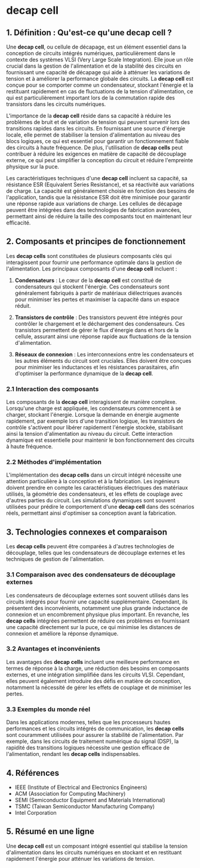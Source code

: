 # decap cell

## 1. Définition : Qu'est-ce qu'une **decap cell** ?
Une **decap cell**, ou cellule de décapage, est un élément essentiel dans la conception de circuits intégrés numériques, particulièrement dans le contexte des systèmes VLSI (Very Large Scale Integration). Elle joue un rôle crucial dans la gestion de l'alimentation et de la stabilité des circuits en fournissant une capacité de décapage qui aide à atténuer les variations de tension et à améliorer la performance globale des circuits. La **decap cell** est conçue pour se comporter comme un condensateur, stockant l'énergie et la restituant rapidement en cas de fluctuations de la tension d'alimentation, ce qui est particulièrement important lors de la commutation rapide des transistors dans les circuits numériques.

L'importance de la **decap cell** réside dans sa capacité à réduire les problèmes de bruit et de variation de tension qui peuvent survenir lors des transitions rapides dans les circuits. En fournissant une source d'énergie locale, elle permet de stabiliser la tension d'alimentation au niveau des blocs logiques, ce qui est essentiel pour garantir un fonctionnement fiable des circuits à haute fréquence. De plus, l'utilisation de **decap cells** peut contribuer à réduire les exigences en matière de capacité de découplage externe, ce qui peut simplifier la conception du circuit et réduire l'empreinte physique sur la puce.

Les caractéristiques techniques d'une **decap cell** incluent sa capacité, sa résistance ESR (Equivalent Series Resistance), et sa réactivité aux variations de charge. La capacité est généralement choisie en fonction des besoins de l'application, tandis que la résistance ESR doit être minimisée pour garantir une réponse rapide aux variations de charge. Les cellules de décapage peuvent être intégrées dans des technologies de fabrication avancées, permettant ainsi de réduire la taille des composants tout en maintenant leur efficacité.

## 2. Composants et principes de fonctionnement
Les **decap cells** sont constituées de plusieurs composants clés qui interagissent pour fournir une performance optimale dans la gestion de l'alimentation. Les principaux composants d'une **decap cell** incluent :

1. **Condensateurs** : Le cœur de la **decap cell** est constitué de condensateurs qui stockent l'énergie. Ces condensateurs sont généralement fabriqués à partir de matériaux diélectriques avancés pour minimiser les pertes et maximiser la capacité dans un espace réduit.

2. **Transistors de contrôle** : Des transistors peuvent être intégrés pour contrôler le chargement et le déchargement des condensateurs. Ces transistors permettent de gérer le flux d'énergie dans et hors de la cellule, assurant ainsi une réponse rapide aux fluctuations de la tension d'alimentation.

3. **Réseaux de connexion** : Les interconnexions entre les condensateurs et les autres éléments du circuit sont cruciales. Elles doivent être conçues pour minimiser les inductances et les résistances parasitaires, afin d'optimiser la performance dynamique de la **decap cell**.

### 2.1 Interaction des composants
Les composants de la **decap cell** interagissent de manière complexe. Lorsqu'une charge est appliquée, les condensateurs commencent à se charger, stockant l'énergie. Lorsque la demande en énergie augmente rapidement, par exemple lors d'une transition logique, les transistors de contrôle s'activent pour libérer rapidement l'énergie stockée, stabilisant ainsi la tension d'alimentation au niveau du circuit. Cette interaction dynamique est essentielle pour maintenir le bon fonctionnement des circuits à haute fréquence.

### 2.2 Méthodes d'implémentation
L'implémentation des **decap cells** dans un circuit intégré nécessite une attention particulière à la conception et à la fabrication. Les ingénieurs doivent prendre en compte les caractéristiques électriques des matériaux utilisés, la géométrie des condensateurs, et les effets de couplage avec d'autres parties du circuit. Les simulations dynamiques sont souvent utilisées pour prédire le comportement d'une **decap cell** dans des scénarios réels, permettant ainsi d'optimiser sa conception avant la fabrication.

## 3. Technologies connexes et comparaison
Les **decap cells** peuvent être comparées à d'autres technologies de découplage, telles que les condensateurs de découplage externes et les techniques de gestion de l'alimentation. 

### 3.1 Comparaison avec des condensateurs de découplage externes
Les condensateurs de découplage externes sont souvent utilisés dans les circuits intégrés pour fournir une capacité supplémentaire. Cependant, ils présentent des inconvénients, notamment une plus grande inductance de connexion et un encombrement physique plus important. En revanche, les **decap cells** intégrées permettent de réduire ces problèmes en fournissant une capacité directement sur la puce, ce qui minimise les distances de connexion et améliore la réponse dynamique.

### 3.2 Avantages et inconvénients
Les avantages des **decap cells** incluent une meilleure performance en termes de réponse à la charge, une réduction des besoins en composants externes, et une intégration simplifiée dans les circuits VLSI. Cependant, elles peuvent également introduire des défis en matière de conception, notamment la nécessité de gérer les effets de couplage et de minimiser les pertes.

### 3.3 Exemples du monde réel
Dans les applications modernes, telles que les processeurs hautes performances et les circuits intégrés de communication, les **decap cells** sont couramment utilisées pour assurer la stabilité de l'alimentation. Par exemple, dans les circuits de traitement numérique du signal (DSP), la rapidité des transitions logiques nécessite une gestion efficace de l'alimentation, rendant les **decap cells** indispensables.

## 4. Références
- IEEE (Institute of Electrical and Electronics Engineers)
- ACM (Association for Computing Machinery)
- SEMI (Semiconductor Equipment and Materials International)
- TSMC (Taiwan Semiconductor Manufacturing Company)
- Intel Corporation

## 5. Résumé en une ligne
Une **decap cell** est un composant intégré essentiel qui stabilise la tension d'alimentation dans les circuits numériques en stockant et en restituant rapidement l'énergie pour atténuer les variations de tension.